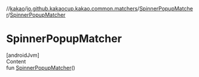//[kakao](../../../index.md)/[io.github.kakaocup.kakao.common.matchers](../index.md)/[SpinnerPopupMatcher](index.md)/[SpinnerPopupMatcher](-spinner-popup-matcher.md)



# SpinnerPopupMatcher  
[androidJvm]  
Content  
fun [SpinnerPopupMatcher](-spinner-popup-matcher.md)()  




